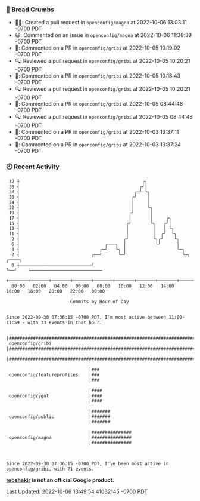 ### 🍞 Bread Crumbs

 * ✍🏼: Created a pull request in `openconfig/magna` at 2022-10-06 13:03:11 -0700 PDT
 * 😃: Commented on an issue in `openconfig/magna` at 2022-10-06 11:38:39 -0700 PDT
 * 💬: Commented on a PR in  `openconfig/gribi` at 2022-10-05 10:19:02 -0700 PDT
 * 🔍: Reviewed a pull request in  `openconfig/gribi` at 2022-10-05 10:20:21 -0700 PDT
 * 💬: Commented on a PR in  `openconfig/gribi` at 2022-10-05 10:18:43 -0700 PDT
 * 🔍: Reviewed a pull request in  `openconfig/gribi` at 2022-10-05 10:20:21 -0700 PDT
 * 💬: Commented on a PR in  `openconfig/gribi` at 2022-10-05 08:44:48 -0700 PDT
 * 🔍: Reviewed a pull request in  `openconfig/gribi` at 2022-10-05 08:44:48 -0700 PDT
 * 💬: Commented on a PR in  `openconfig/gribi` at 2022-10-03 13:37:11 -0700 PDT
 * 💬: Commented on a PR in  `openconfig/gribi` at 2022-10-03 13:37:24 -0700 PDT

### 🕘 Recent Activity
```
 32 ┼                                              ╭╮
 30 ┤                                             ╭╯│
 28 ┤                                           ╭─╯ ╰╮
 26 ┤                                          ╭╯    │
 24 ┤                                          │     │
 22 ┤                                          │     ╰╮
 19 ┤                                         ╭╯      │
 17 ┤                                         │       │     ╭╮
 15 ┤                                        ╭╯       ╰╮   ╭╯│
 13 ┤                                        │         │   │ ╰╮
 11 ┤                                        │         │  ╭╯  ╰╮
  9 ┤                                       ╭╯         ╰╮╭╯    ╰╮
  6 ┤                                ╭───╮  │           ╰╯      │
  4 ┤                              ╭─╯   ╰╮ │                   ╰─╮
  2 ┤                           ╭──╯      ╰─╯                     ╰─╮  ╭────╮
  0 ┼───────────────────────────╯                                   ╰──╯    ╰───────────────────────────
    +───────+───────+───────+───────+───────+───────+───────+───────+───────+───────+───────+───────+────
  00:00   02:00   04:00   06:00   08:00   10:00   12:00   14:00   16:00   18:00   20:00   22:00   00:00   

						Commits by Hour of Day


Since 2022-09-30 07:36:15 -0700 PDT, I'm most active between 11:00-11:59 - with 33 events in that hour.

```



```
                               |#######################################################################
 openconfig/gribi              |#######################################################################
                               |#######################################################################

                               |###
 openconfig/featureprofiles    |###
                               |###

                               |####
 openconfig/ygot               |####
                               |####

                               |#######
 openconfig/public             |#######
                               |#######

                               |###############
 openconfig/magna              |###############
                               |###############



Since 2022-09-30 07:36:15 -0700 PDT, I've been most active in openconfig/gribi, with 71 events.

```
**[robshakir](mailto:robjs@google.com) is not an official Google product.**  


Last Updated: 2022-10-06 13:49:54.41032145 -0700 PDT
